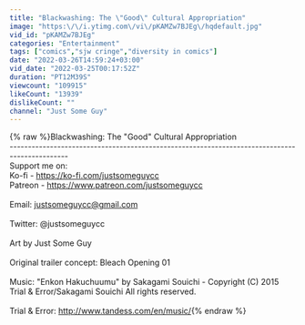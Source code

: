 ```yaml
---
title: "Blackwashing: The \"Good\" Cultural Appropriation"
image: "https:\/\/i.ytimg.com\/vi\/pKAMZw7BJEg\/hqdefault.jpg"
vid_id: "pKAMZw7BJEg"
categories: "Entertainment"
tags: ["comics","sjw cringe","diversity in comics"]
date: "2022-03-26T14:59:24+03:00"
vid_date: "2022-03-25T00:17:52Z"
duration: "PT12M39S"
viewcount: "109915"
likeCount: "13939"
dislikeCount: ""
channel: "Just Some Guy"
---
```

{% raw %}Blackwashing: The &quot;Good&quot; Cultural Appropriation<br />----------------------------------------------------------------------------------------------<br />Support me on:<br />Ko-fi - <a rel="nofollow" target="blank" href="https://ko-fi.com/justsomeguycc">https://ko-fi.com/justsomeguycc</a><br />Patreon - <a rel="nofollow" target="blank" href="https://www.patreon.com/justsomeguycc">https://www.patreon.com/justsomeguycc</a><br /><br />Email:     justsomeguycc@gmail.com<br /><br />Twitter:  @justsomeguycc<br /><br />Art by Just Some Guy<br /><br />Original trailer concept: Bleach Opening 01<br /><br />Music: &quot;Enkon Hakuchuumu&quot; by Sakagami Souichi - Copyright (C) 2015 Trial &amp; Error/Sakagami Souichi All rights reserved.<br /><br />Trial &amp; Error: <a rel="nofollow" target="blank" href="http://www.tandess.com/en/music/">http://www.tandess.com/en/music/</a>{% endraw %}
